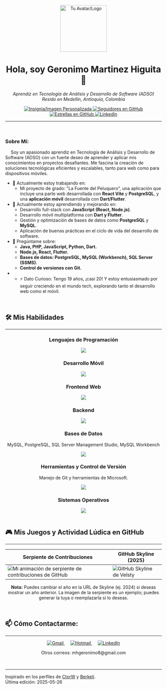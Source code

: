 <div align="center">
  <img width="150" src="https://github.com/user-attachments/assets/fae54e71-c962-4868-ad16-f727a0593d00" alt="Tu Avatar/Logo" />
  <h1>Hola, soy Geronimo Martinez Higuita 👋</h1>
</div>

<div align="center">
  <p>
    <em>Aprendiz en Tecnología de Análisis y Desarrollo de Software (ADSO)</em>
    <br />
    <em>Resido en Medellín, Antioquia, Colombia</em>
  </p>

  <a href="https://github.com/Velsty">
    <img src="" alt="Insignia/Imagen Personalizada" /> </a>
  <a href="https://github.com/Velsty">
    <img src="https://img.shields.io/github/followers/Velsty?label=Seguir&style=social" alt="Seguidores en GitHub"/>
  </a>
  <a href="https://github.com/Velsty?tab=repositories">
    <img src="https://img.shields.io/github/stars/Velsty?style=social" alt="Estrellas en GitHub"/>
  </a>
  <a href="https://www.linkedin.com/in/ger%C3%B3nimo-mart%C3%ADnez-higuita-847430368/">
    <img src="https://img.shields.io/badge/-LinkedIn-blue?style=flat-square&logo=Linkedin&logoColor=white" alt="LinkedIn"/>
  </a>
</div>

---
&emsp;
<h3 align="left">Sobre Mí:</h3>

&emsp;
Soy un apasionado aprendiz en Tecnología de Análisis y Desarrollo de Software (ADSO) con un fuerte deseo de aprender y aplicar mis conocimientos en proyectos desafiantes. Me fascina la creación de soluciones tecnológicas eficientes y escalables, tanto para web como para dispositivos móviles.

- 🔭 Actualmente estoy trabajando en:
    - Mi proyecto de grado: "La Fuente del Peluquero", una aplicación que incluye una parte web desarrollada con **React Vite** y **PostgreSQL**, y una **aplicación móvil** desarrollada con **Dart/Flutter**.
- 🌱 Actualmente estoy aprendiendo y mejorando en:
    - Desarrollo full-stack con **JavaScript (React, Node.js)**.
    - Desarrollo móvil multiplatforma con **Dart y Flutter**.
    - Gestión y optimización de bases de datos como **PostgreSQL** y **MySQL**.
    - Aplicación de buenas prácticas en el ciclo de vida del desarrollo de software.
- 💬 Pregúntame sobre:
    - **Java, PHP, JavaScript, Python, Dart.**
    - **Node.js, React, Flutter.**
    - **Bases de datos: PostgreSQL, MySQL (Workbench), SQL Server (SSMS).**
    - **Control de versiones con Git.**
-   - ⚡ Dato Curioso: Tengo 19 años, ¡casi 20! Y estoy entusiasmado por seguir creciendo en el mundo tech, explorando tanto el desarrollo web como el móvil.

&emsp;

## 🛠️ Mis Habilidades
---

<div align="center">
  <h3>Lenguajes de Programación</h3>
  <img src="https://skillicons.dev/icons?i=java,php,js,python,dart"/>
</div>

<div align="center">
  <h3>Desarrollo Móvil</h3>
  <img src="https://skillicons.dev/icons?i=flutter,dart"/>
</div>

<div align="center">
  <h3>Frontend Web</h3>
  <img src="https://skillicons.dev/icons?i=react,vite,html,css,js"/>
</div>

<div align="center">
  <h3>Backend</h3>
  <img src="https://skillicons.dev/icons?i=nodejs"/>
</div>

<div align="center">
  <h3>Bases de Datos</h3>
  <p>MySQL, PostgreSQL, SQL Server Management Studio, MySQL Workbench</p>
  <img src="https://skillicons.dev/icons?i=mysql,postgres,sqlserver"/>
</div>

<div align="center">
  <h3>Herramientas y Control de Versión</h3>
  <p>Manejo de Git y herramientas de Microsoft.</p>
  <img src="https://skillicons.dev/icons?i=git,github,vscode,visualstudio"/> </div>

<div align="center">
  <h3>Sistemas Operativos</h3>
  <img src="https://skillicons.dev/icons?i=windows"/> </div>

<br>

## 🎮 Mis Juegos y Actividad Lúdica en GitHub
---

<div align="center">

| Serpiente de Contribuciones                                                                                               | GitHub Skyline (2025)                                                                                                |
| ------------------------------------------------------------------------------------------------------------------------- | ---------------------------------------------------------------------------------------------------------------------------- |
| ![Mi animación de serpiente de contribuciones de GitHub](https://github.com/user-attachments/assets/767354e9-fe1e-4009-b421-2f49388bfda5) | ![GitHub Skyline de Velsty](https://skyline.github.com/Velsty/2025.png?theme=dark) |

**Nota:** Puedes cambiar el año en la URL de Skyline (ej. 2024) si deseas mostrar un año anterior.
La imagen de la serpiente es un ejemplo; puedes generar la tuya o reemplazarla si lo deseas.
</div>

<br>

## 📫 Cómo Contactarme:
---
<div align="center">
  <a href="mailto:mrgerito@gmail.com"> <img src="https://skillicons.dev/icons?i=gmail" alt="Gmail"/> </a> &emsp;
  <a href="mailto:geronimomh08@hotmail.com"> <img src="https://skillicons.dev/icons?i=hotmail" alt="Hotmail"/> </a> &emsp;
  <a href="https://www.linkedin.com/in/ger%C3%B3nimo-mart%C3%ADnez-higuita-847430368/"> <img src="https://skillicons.dev/icons?i=linkedin" alt="LinkedIn"/> </a>
  <br/>
  <p>Otros correos: mhgeronimo8@gmail.com</p>
</div>
<br>

---
Inspirado en los perfiles de [CtorW](https://github.com/CtorW) y [Berkeli](https://github.com/Berkeli).
<br>
Última edición: 2025-05-26
